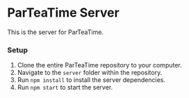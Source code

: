 # ParTeaTime Server

This is the server for ParTeaTime.

### Setup

1. Clone the entire ParTeaTime repository to your computer.
2. Navigate to the `server` folder within the repository.
3. Run `npm install` to install the server dependencies.
4. Run `npm start` to start the server.
